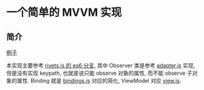 # 一个简单的 MVVM 实现

## 简介

[例子](https://445141126.github.io/mvvm/)

本实现主要参考 [rivets.js 的 es6 分支](https://github.com/mikeric/rivets/tree/es6), 其中 Observer 类是参考 [adapter.js](https://github.com/mikeric/rivets/blob/es6/src/adapter.js) 实现, 但是没有实现 keypath, 也就是说只能 observe 对象的属性, 而不能 observe 子对象的属性.
Binding 就是 [bindings.js](https://github.com/mikeric/rivets/blob/es6/src/bindings.js) 对应的简化, ViewModel 对应 [view.js](https://github.com/mikeric/rivets/blob/es6/src/view.js).

